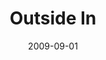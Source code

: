 ---
layout: media
category: media
series: "Inside Out"
title: "Outside In"
date: 2009-09-01
description: "Brian Tome shares why crossroads is setup to be a place where  normal people can hear about Jesus."
video: "https://s3.amazonaws.com/crossroadsvideomessages/InsideOut1.mp4"
video-poster: "https://www.crossroads.net/uploadedfiles/InsideOut1-still.jpg"
---